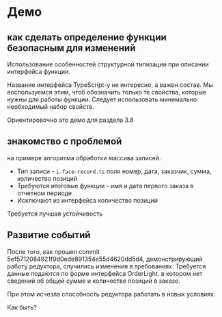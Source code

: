 # Демо

## как сделать определение функции безопасным для изменений

Использование особенностей структурной типизации при описании интерфейса функции.

Название интерфейса TypeScript-у не интересно, а важен состав. Мы воспользуемся этим, чтоб обозначить только те свойства, которые нужны для работы функции. Следует использовать минимально необходимый набор свойств.

Ориентировочно это демо для раздела 3.8

## знакомство с проблемой

на примере алгоритма обработки массива записей.

* Тип записи - `i-face-record.ts` поля номер, дата, заказчик, сумма, количество позиций
* Требуются итоговые функции - имя и дата первого заказа в отчетном периоде
* Исключают из интерфейса количество позиций

Требуется лучшая устойчивость

## Развитие событий

После того, как прошел commit 5ef5712084921f9d0ede891354e55d4620dd5d4, демонстрирующий работу редуктора, случились изменения в требованиях. Требуется данные подаются по форме интерфейса OrderLight. в котором нет сведений об общей сумме и количестве позиций в заказе.

При этом исчезла способность редуктора работать в новых условиях.

Как быть?
